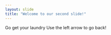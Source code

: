 ```yaml
---
layout: slide
title: "Welcome to our second slide!"
---
```

Go get your laundry
Use the left arrow to go back!
